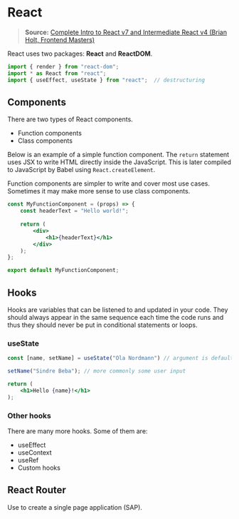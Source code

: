# React

>  **Source:**
> [Complete Intro to React v7 and Intermediate React v4 (Brian Holt, Frontend Masters)](https://btholt.github.io/complete-intro-to-react-v7)

React uses two packages: **React** and **ReactDOM**.

```jsx
import { render } from "react-dom";
import * as React from "react";
import { useEffect, useState } from "react";  // destructuring
```

## Components

There are two types of React components.

- Function components
- Class components

Below is an example of a simple function component. The `return` statement uses JSX to write HTML directly inside the JavaScript. This is later compiled to JavaScript by Babel using `React.createElement`.

Function components are simpler to write and cover most use cases. Sometimes it may make more sense to use class components.

```jsx
const MyFunctionComponent = (props) => {
    const headerText = "Hello world!";
    
    return (
        <div>
        	<h1>{headerText}</h1>
        </div>
    );
};

export default MyFunctionComponent;
```

## Hooks

Hooks are variables that can be listened to and updated in your code. They should always appear in the same sequence each time the code runs and thus they should never be put in conditional statements or loops.

### useState

```jsx
const [name, setName] = useState("Ola Nordmann") // argument is default value

setName("Sindre Beba"); // more commonly some user input

return (
    <h1>Hello {name}!</h1>
);
```

### Other hooks

There are many more hooks. Some of them are:

- useEffect
- useContext
- useRef
- Custom hooks

## React Router

Use to create a single page application (SAP).